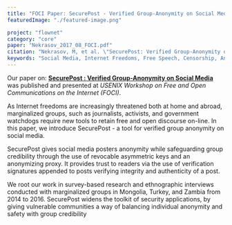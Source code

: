 ```yaml
---
title: "FOCI Paper: SecurePost - Verified Group-Anonymity on Social Media "
featuredImage: "./featured-image.png"

project: "flownet"
category: "core"
paper: "Nekrasov_2017_08_FOCI.pdf"
citation: "Nekrasov, M, et al. \"SecurePost: Verified Group-Anonymity on Social Media.\" USENIX FOCI. Aug 2017."
keywords: "Social Media, Internet Freedoms, Free Speech, Censorship, Anonymity, ICTD."
---
```

Our paper on: **[SecurePost : Verified Group-Anonymity on Social Media](/papers/Nekrasov_2017_08_FOCI.pdf)** was published and presented at *USENIX Workshop on Free and Open Communications on the Internet (FOCI)*.

As Internet freedoms are increasingly threatened both at home and abroad, marginalized groups, such as journalists, activists, and government watchdogs require new tools to retain free and open discourse on-line. In this paper, we introduce SecurePost - a tool for verified group anonymity on social media. 

SecurePost gives social media posters anonymity while safeguarding group credibility through the use of revocable asymmetric keys and an anonymizing proxy. It provides trust to readers via the use of verification signatures appended to posts verifying integrity and authenticity of a post. 

We root our work in survey-based research and ethnographic interviews conducted with marginalized groups in Mongolia, Turkey, and Zambia from 2014 to 2016. SecurePost widens the toolkit of security applications, by giving vulnerable communities a way of balancing individual anonymity and safety with group credibility
